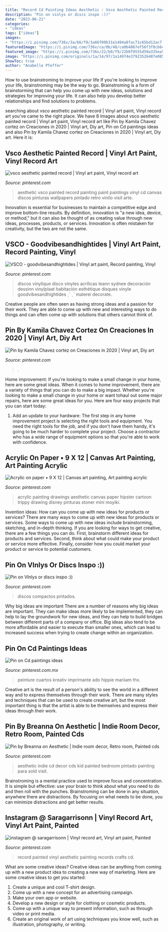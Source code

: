 ```yaml
---
title: "Record Cd Painting Ideas Aesthetic : Vsco Aesthetic Painted Record"
description: "Pin on vinlys or discs inspo :))"
date: "2023-06-21"
categories:
- "ideas"
tags: ["ideas"]
images:
- "https://i.pinimg.com/736x/3a/66/f0/3a66f09b31e1494a8fac71c65bd12ac7.jpg"
featuredImage: "https://i.pinimg.com/736x/ca/0b/48/ca0b4867ef56f3f0cb6468d5f9171daf.jpg"
featured_image: "https://i.pinimg.com/736x/22/b0/f9/22b0f9555d59a335ea54a272b74a165f.jpg"
image: "https://i.pinimg.com/originals/1a/14/97/1a14974e37923526487e0854ec1c53a2.jpg"
ShowToc: true
author: "Anabelle Pfeffer"
---
```



How to use brainstroming to improve your life
If you're looking to improve your life, brainstroming may be the way to go. Brainstroming is a form of brainstorming that can help you come up with new ideas, solutions and strategies for improving your life. It can also help you develop better relationships and find solutions to problems.

	

		
searching about vsco aesthetic painted record | Vinyl art paint, Vinyl record art you've came to the right place. We have 8 Images about vsco aesthetic painted record | Vinyl art paint, Vinyl record art like Pin by Kamila Chavez cortez on Creaciones in 2020 | Vinyl art, Diy art, Pin on Cd paintings ideas and also Pin by Kamila Chavez cortez on Creaciones in 2020 | Vinyl art, Diy art. Here it is:
		
    
## Vsco Aesthetic Painted Record | Vinyl Art Paint, Vinyl Record Art

<img loading=lazy src="https://i.pinimg.com/originals/1a/14/97/1a14974e37923526487e0854ec1c53a2.jpg" onerror="this.onerror=null;this.src='https://tse3.mm.bing.net/th?id=OIP.WI9ALo1cPum-LwsiLHTLeQHaJ4&amp;pid=15.1';" alt="vsco aesthetic painted record | Vinyl art paint, Vinyl record art">

_Source: pinterest.com_

>aesthetic vsco painted record painting paint paintings vinyl cd canvas discos pinturas wallpapers pintado retro vinilo visit arte. 

	

Innovation is essential for businesses to maintain a competitive edge and improve bottom-line results. By definition, innovation is "a new idea, device, or method," but it can also be thought of as creating value through new ideas, processes, products, or services. Innovation is often mistaken for creativity, but the two are not the same.

    
## VSCO - Goodvibesandhightides | Vinyl Art Paint, Record Painting, Vinyl

<img loading=lazy src="https://i.pinimg.com/736x/3a/66/f0/3a66f09b31e1494a8fac71c65bd12ac7.jpg" onerror="this.onerror=null;this.src='https://tse4.mm.bing.net/th?id=OIP.CeTwxN_a2dBP6dONlpMqrAHaMF&amp;pid=15.1';" alt="VSCO - goodvibesandhightides | Vinyl art paint, Record painting, Vinyl">

_Source: pinterest.com_

>discos vinylique disco vinyles acrílicas leann sydnee decoración dessinn vinylplaat habitación esthétique disques vinyle goodvibesandhightides ˎˊ ˏˋ malerei decorate. 

	

Creative people are often seen as having strong ideas and a passion for their work. They are able to come up with new and interesting ways to do things and can often come up with solutions that others cannot think of.

    
## Pin By Kamila Chavez Cortez On Creaciones In 2020 | Vinyl Art, Diy Art

<img loading=lazy src="https://i.pinimg.com/736x/e7/f2/fd/e7f2fd750ecfa931e0790e64f88c02b1.jpg" onerror="this.onerror=null;this.src='https://tse1.mm.bing.net/th?id=OIP.xJsPrXpkg5QRm_UC5FFqzwHaJ3&amp;pid=15.1';" alt="Pin by Kamila Chavez cortez on Creaciones in 2020 | Vinyl art, Diy art">

_Source: pinterest.com_

>. 

	

Home improvement: If you're looking to make a small change in your home, here are some great ideas.
When it comes to home improvement, there are a variety of things that you can do to make a big impact. Whether you're looking to make a small change in your home or want tohaul out some major repairs, here are some great ideas for you. Here are four easy projects that you can start today:
1) Add an update to your hardware: The first step in any home improvement project is selecting the right tools and equipment. You need the right tools for the job, and if you don't have them handy, it's going to be much harder to complete your project. Choose a contractor who has a wide range of equipment options so that you're able to work with confidence.

    
## Acrylic On Paper • 9 X 12 | Canvas Art Painting, Art Painting Acrylic

<img loading=lazy src="https://i.pinimg.com/originals/b1/a1/94/b1a194a442cd9eb6c5396cd8f36375da.jpg" onerror="this.onerror=null;this.src='https://tse3.mm.bing.net/th?id=OIP.eS6KyE9GI0ONd5BWW1JBDQHaJ4&amp;pid=15.1';" alt="Acrylic on paper • 9 X 12 | Canvas art painting, Art painting acrylic">

_Source: pinterest.com_

>acrylic painting drawings aesthetic canvas paper hipster cartoon trippy drawing disney pinturas stoner mini moyiki. 

	

Invention ideas: How can you come up with new ideas for products or services?
There are many ways to come up with new ideas for products or services. Some ways to come up with new ideas include brainstorming, sketching, and in-depth thinking. If you are looking for ways to get creative, there are a few things you can do. First, brainstorm different ideas for products and services. Second, think about what could make your product or service more effective. Finally, consider how you could market your product or service to potential customers.

    
## Pin On VInlys Or Discs Inspo :))

<img loading=lazy src="https://i.pinimg.com/736x/22/b0/f9/22b0f9555d59a335ea54a272b74a165f.jpg" onerror="this.onerror=null;this.src='https://tse2.mm.bing.net/th?id=OIP.RIBKMa-3krfE6LkF1YZj6AHaHD&amp;pid=15.1';" alt="Pin on VInlys or discs inspo :))">

_Source: pinterest.com_

>discos compactos pintados. 

	

Why big ideas are important
There are a number of reasons why big ideas are important. They can make ideas more likely to be implemented, they can help to lay the groundwork for new ideas, and they can help to build bridges between different parts of a company or office. Big ideas also tend to be more affordable and easier to execute than smaller ones, which can lead to increased success when trying to create change within an organization.

    
## Pin On Cd Paintings Ideas

<img loading=lazy src="https://i.pinimg.com/736x/9c/ae/e2/9caee296bbd77ec6e18f91acb746340b.jpg" onerror="this.onerror=null;this.src='https://tse1.mm.bing.net/th?id=OIP._FcdfzylAupZUIkZlcKyeAHaJ3&amp;pid=15.1';" alt="Pin on Cd paintings ideas">

_Source: pinterest.com.mx_

>peinture cuartos kreativ imprimante ado hippie mariiam thx. 

	

Creative art is the result of a person's ability to see the world in a different way and to express themselves through their work. There are many styles and techniques that can be used to create creative art, but the most important thing is that the artist is able to be themselves and express their ideas through their work.

    
## Pin By Breanna On Aesthetic | Indie Room Decor, Retro Room, Painted Cds

<img loading=lazy src="https://i.pinimg.com/736x/ca/0b/48/ca0b4867ef56f3f0cb6468d5f9171daf.jpg" onerror="this.onerror=null;this.src='https://tse3.mm.bing.net/th?id=OIP.wGAAakIuxBNlmN4RuQOGdQHaJ3&amp;pid=15.1';" alt="Pin by Breanna on Aesthetic | Indie room decor, Retro room, Painted cds">

_Source: pinterest.com_

>aesthetic indie cd decor cds kid painted bedroom pintado painting para sold visit. 

	

Brainstroming is a mental practice used to improve focus and concentration. It is simple but effective: use your brain to think about what you need to do and then roll with the punches. Brainstroming can be done in any situation, anywhere there are distractions. By focusing on what needs to be done, you can minimize distractions and get better results.

    
## Instagram @ Saragarrisonn | Vinyl Record Art, Vinyl Art Paint, Painted

<img loading=lazy src="https://i.pinimg.com/736x/89/7e/8b/897e8b067fde211c0c004b9a5a1896ee.jpg" onerror="this.onerror=null;this.src='https://tse1.mm.bing.net/th?id=OIP.PGegIWRc3p_dGtYUwqZFywHaJ3&amp;pid=15.1';" alt="instagram @ saragarrisonn | Vinyl record art, Vinyl art paint, Painted">

_Source: pinterest.com_

>record painted vinyl aesthetic painting records crafts cd. 

	

What are some creative ideas?
Creative ideas can be anything from coming up with a new product idea to creating a new way of marketing. Here are some creative ideas to get you started: 
1. Create a unique and cool T-shirt design.
2. Come up with a new concept for an advertising campaign.
3. Make your own app or website.
4. Develop a new design or style for clothing or cosmetic products. 
5. Come up with a unique way to present information, such as through video or print media. 
6. Create an original work of art using techniques you know well, such as illustration, photography, or writing.

